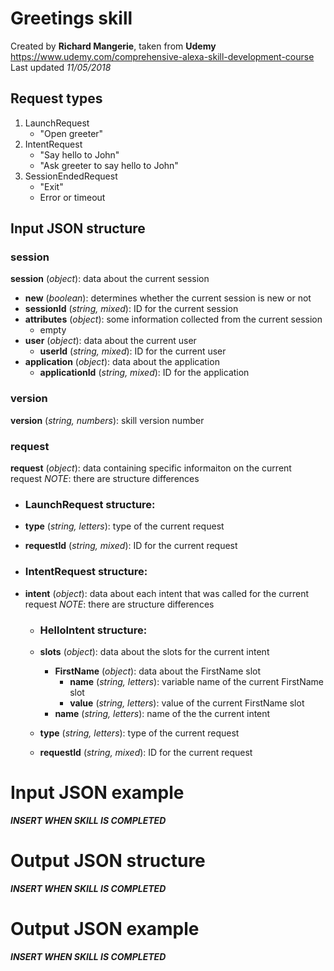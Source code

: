 
# Greetings skill
Created by **Richard Mangerie**, taken from **Udemy**<br/>
https://www.udemy.com/comprehensive-alexa-skill-development-course<br/>
Last updated _11/05/2018_

## Request types

1. LaunchRequest
    * "Open greeter"
2. IntentRequest
    * "Say hello to John"
    * "Ask greeter to say hello to John"
3. SessionEndedRequest
    * "Exit"
    * Error or timeout

## Input JSON structure

### session
**session** (_object_): data about the current session
* **new** (_boolean_): determines whether the current session is new or not
* **sessionId** (_string, mixed_): ID for the current session
* **attributes** (_object_): some information collected from the current session
	* empty
* **user** (_object_): data about the current user
	* **userId** (_string, mixed_): ID for the current user
* **application** (_object_): data about the application
	* **applicationId** (_string, mixed_): ID for the application

### version
**version** (_string, numbers_): skill version number

### request
**request** (_object_): data containing specific informaiton on the current request
_NOTE_: there are structure differences
	
* ### LaunchRequest structure:

* **type** (_string, letters_): type of the current request
* **requestId** (_string, mixed_): ID for the current request

* ### IntentRequest structure:
* **intent** (_object_): data about each intent that was called for the current request
_NOTE_: there are structure differences

	* ### HelloIntent structure:
	* **slots** (_object_): data about the slots for the current intent
		* **FirstName** (_object_): data about the FirstName slot
			* **name** (_string, letters_): variable name of the current FirstName slot
			* **value** (_string, letters_): value of the current FirstName slot
		* **name** (_string, letters_): name of the the current intent

	* **type** (_string, letters_): type of the current request
	* **requestId** (_string, mixed_): ID for the current request

# Input JSON example
**_INSERT WHEN SKILL IS COMPLETED_**

# Output JSON structure
**_INSERT WHEN SKILL IS COMPLETED_**

# Output JSON example
**_INSERT WHEN SKILL IS COMPLETED_**